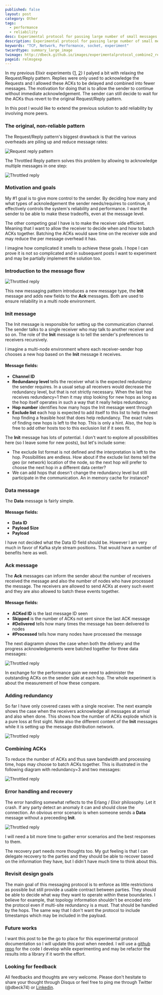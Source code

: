 ```yaml
---
published: false
layout: post
category: Other
tags:
  - performance
  - reliability
desc: Experimental protocol for passing large number of small messages reliably
description: Experimental protocol for passing large number of small messages reliably
keywords: "TCP, Network, Performance, socket, experiment"
twcardtype: summary_large_image
twimage: http://dbeck.github.io/images/experimentalprotocol_combine2_red3.png
pageid: relmsgexp
---
```


In my previous Elixir experiments {[1](/Four-Times-Speedup-By-Throttling/), [2](/Passing-Millions-Of-Small-TCP-Messages-in-Elixir/)} I palyed a bit with relaxing the Request/Reply pattern. Replies were only used to acknowledge the Requests and I allowed these ACKs to be delayed and combined into fewer messages. The motivation for doing that is to allow the sender to continue without immediate acknowledgement. The sender can still decide to wait for the ACKs thus revert to the original Request/Reply pattern.

In this post I would like to extend the previous solution to add reliability by involving more peers.

### The original, non-reliable pattern

The Request/Reply pattern's biggest drawback is that the various overheads are piling up and reduce message rates:

![Request reply pattern](/images/RequestReply.png)

The Throttled Reply pattern solves this problem by allowing to acknowledge multiple messages in one step:

![Throttled reply](/images/ThrottledReply.png)

### Motivation and goals

My #1 goal is to give more control to the sender. By deciding how many and what types of acknoledgement the sender needs/requires to continue, it effectively controls the system's reliability and performance. I want the sender to be able to make these tradeoffs, even at the message level.

The other competing goal I have is to make the receiver side efficient. Meaning that I want to allow the receiver to decide when and how to batch ACKs together. Batching the ACKs would save time on the receiver side and may reduce the per message overhead it has.

I imagine how complicated it smells to achieve these goals. I hope I can prove it is not so complicated and in subsequent posts I want to experiment and may be partially implement the solution too.

### Introduction to the message flow

![Throttled reply](/images/experimentalprotocol_simple_nored.png)

This new messaging pattern introduces a new message type, the **Init** message and adds new fields to the **Ack** messages. Both are used to ensure reliability in a multi node environment.

### Init message

The Init message is responsible for setting up the communication channel. The sender talks to a single receiver who may talk to another receiver and so on. The role of the **Init** message is to tell the sender's preferences to receivers recursively.

I imagine a multi-node environment where each receiver-sender hop chooses a new hop based on the **Init** message it receives.

#### Message fields:

- **Channel ID**
- **Redundancy level** tells the receiver what is the expected redundancy the sender requires. In a usual setup all receivers would decrease the redundancy level, but that is not strictly necessary. When the last hop receives redundancy=1 then it may stop looking for new hops as long as the hop itself operates in such a way that it really helps redundancy.
- **Hop number** identifies how many hops the Init message went through
- **Exclude list** each hop is expected to add itself to this list to help the next hop finding a feasible host that does help redundancy. The exact rules of finding new hops is left to the hop. This is only a hint. Also, the hop is free to add other hosts too to this exclusion list if it sees fit.

The **Init** message has lots of potential. I don't want to explore all possibilities here (so I leave some for new posts), but let's include some:

- The exclude list format is not defined and the interpretation is left to the hop. Possibilities are endless. How about if the exclude list items tell the geo (or network) location of the node, so the next hop will prefer to choose the next hop in a different data center?
- We can add hops that doesn't change the redundancy level but still participate in the communication. An in memory cache for instance?

### Data message

The **Data** message is fairly simple.

#### Message fields:

- **Data ID**
- **Payload Size**
- **Payload**

I have not decided what the Data ID field should be. However I am very much in favor of Kafka style stream positions. That would have a number of benefits here as well.

### Ack message

The **Ack** messages can inform the sender about the number of receivers received the message and also the number of nodes who have processed the message. The receivers are allowed to send ACKs at every such event and they are also allowed to batch these events together.

#### Message fields:

- **ACKed ID** is the last message ID seen
- **Skipped** is the number of ACKs not sent since the last ACK message
- **#Delivered** tells how many times the message has been delivered to nodes
- **#Processed** tells how many nodes have processed the message

The next diagramm shows the case when both the delivery and the progress acknowledgements were batched together for three data messages:

![Throttled reply](/images/experimentalprotocol_simple_combine.png)

In exchange for the performance gain we need to administer the outstanding ACKs on the sender side at each hop. The whole experiment is about the measurement of how these compare.

### Adding redundancy

So far I have only covered cases with a single receiver. The next example shows the case when the receivers acknowledge all messages at arrival and also when done. This shows how the number of ACKs explode which is a pure loss at first sight. Note also the different content of the **Init** messages while it is setting up the message distribution network.

![Throttled reply](/images/experimentalprotocol_simple_red2.png)

### Combining ACKs

To reduce the number of ACKs and thus save bandwidth and processing time, hops may choose to batch ACKs together. This is illustrated in the following diagram with redundancy=3 and two messages:

![Throttled reply](/images/experimentalprotocol_combine2_red3.png)

### Error handling and recovery

The error handling somewhat reflects to the Erlang / Elixir philosophy. Let it crash. If any party detect an anomaly it can and should close the connection. An obvious error scenario is when someone sends a **Data** message without a preceeding **Init**.

![Throttled reply](/images/experimentalprotocol_missing_init.png)

I will need a bit more time to gather error scenarios and the best responses to them.

The recovery part needs more thoughts too. My gut feeling is that I can delegate recovery to the parties and they should be able to recover based on the information they have, but I didn't have much time to think about this.

### Revisit design goals

The main goal of this messaging protocol is to enforce as little restrictions as possible but still provide a usable contract between parties. They should be able to decide what way they want to operate within these boundaries. I believe for example, that topology information shouldn't be encoded into the protocol even if multi-site redundancy is a must. That should be handled by the hops. The same way that I don't want the protocol to include timestamps which may be included in the payload.

### Future works

I want this post to be the go to place for this experimental protocol documentation so I will update this post when needed. I will use a [github repo](https://github.com/dbeck/tcp_ex_playground) for the code I develop while experimenting and may be refactor the results into a library if it worth the effort.

### Looking for feedback

All feedbacks and thoughts are very welcome. Please don't hesitate to share your thought through Disqus or feel free to ping me through Twitter (@dbeck74) or [Linkedin](https://hu.linkedin.com/in/davidbeckhungary).
